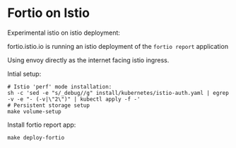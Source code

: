 # Fortio on Istio

Experimental istio on istio deployment:

fortio.istio.io is running an istio deployment of the `fortio report` application

Using envoy directly as the internet facing istio ingress.

Intial setup:
```
# Istio 'perf' mode installation:
sh -c 'sed -e "s/_debug//g" install/kubernetes/istio-auth.yaml | egrep -v -e "- (-v|\"2\")" | kubectl apply -f -'
# Persistent storage setup
make volume-setup
```

Install fortio report app:
```
make deploy-fortio
```
